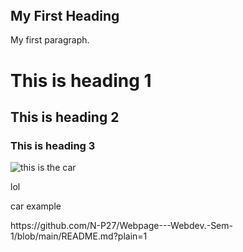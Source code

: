 <html>
<body>
<header>
<meta charset="utf.8" />
  
</header>
<h2>My First Heading</h2>
<p>My first paragraph.</p>


<h1>This is heading 1</h1>
<h2>This is heading 2</h2>
<h3>This is heading 3</h3>
<img  src= " https://images.pexels.com/photos/3729464/pexels-photo-3729464.jpeg?auto=compress&cs=tinysrgb&w=1260&h=750&dpr=1 " alt= "this is the car" />

<p> lol </p>
<p> car example </p>
<link> https://github.com/N-P27/Webpage---Webdev.-Sem-1/blob/main/README.md?plain=1 </link>


</body>
</html>

